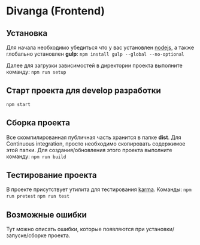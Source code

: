 # Divanga (Frontend)

## Установка

Для начала необходимо убедиться что у вас установлен [nodejs](https://nodejs.org/en/), a также глобально установлен **gulp**:
`npm install gulp --global --no-optional`

Далее для загрузки зависимостей в директории проекта выполните команду:
`npm run setup`


## Старт проекта для develop разработки
`npm start`


## Сборка проекта

Все скомпилированная публичная часть хранится в папке **dist**. Для Continuous integration, просто необходимо скопировать содержимое этой папки.
Для создания/обновления этого проекта выполните команду:
`npm run build`


## Тестирование проекта

В проекте присутствует утилита для тестирования [karma](https://karma-runner.github.io/1.0/index.html). 
Команды:
`npm run pretest`
`npm run test`

## Возможные ошибки

Тут можно описать ошибки, которые появляются при установки/запуске/сборке проекта.
